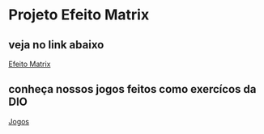 # Projeto Efeito Matrix


## veja no link abaixo

[Efeito Matrix](https://www.site.alissonescorcio.life/efeito-matrix/index.html "Efeito Matrix")

## conheça nossos jogos feitos como exercícos da DIO

[Jogos](https://www.jogos.alissonescorcio.life/index.html "Jogos")